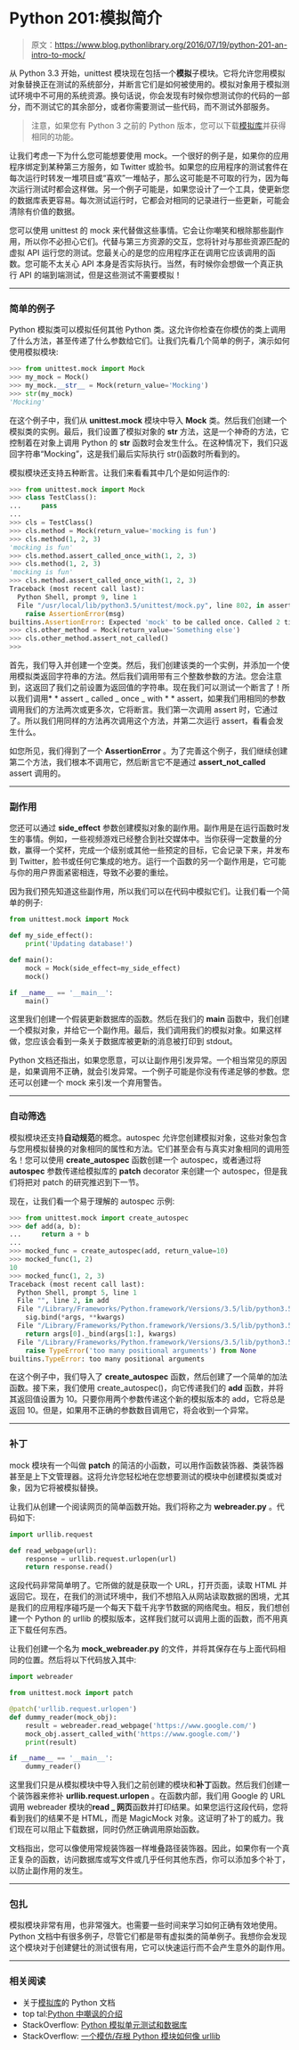 # Python 201:模拟简介

> 原文：<https://www.blog.pythonlibrary.org/2016/07/19/python-201-an-intro-to-mock/>

从 Python 3.3 开始，unittest 模块现在包括一个**模拟**子模块。它将允许您用模拟对象替换正在测试的系统部分，并断言它们是如何被使用的。模拟对象用于模拟测试环境中不可用的系统资源。换句话说，你会发现有时候你想测试你的代码的一部分，而不测试它的其余部分，或者你需要测试一些代码，而不测试外部服务。

> 注意，如果您有 Python 3 之前的 Python 版本，您可以下载[模拟库](https://pypi.python.org/pypi/mock)并获得相同的功能。

让我们考虑一下为什么您可能想要使用 mock。一个很好的例子是，如果你的应用程序绑定到某种第三方服务，如 Twitter 或脸书。如果您的应用程序的测试套件在每次运行时转发一堆项目或“喜欢”一堆帖子，那么这可能是不可取的行为，因为每次运行测试时都会这样做。另一个例子可能是，如果您设计了一个工具，使更新您的数据库表更容易。每次测试运行时，它都会对相同的记录进行一些更新，可能会清除有价值的数据。

您可以使用 unittest 的 mock 来代替做这些事情。它会让你嘲笑和根除那些副作用，所以你不必担心它们。代替与第三方资源的交互，您将针对与那些资源匹配的虚拟 API 运行您的测试。您最关心的是您的应用程序正在调用它应该调用的函数。您可能不太关心 API 本身是否实际执行。当然，有时候你会想做一个真正执行 API 的端到端测试，但是这些测试不需要模拟！

* * *

### 简单的例子

Python 模拟类可以模拟任何其他 Python 类。这允许你检查在你模仿的类上调用了什么方法，甚至传递了什么参数给它们。让我们先看几个简单的例子，演示如何使用模拟模块:

```py
>>> from unittest.mock import Mock
>>> my_mock = Mock()
>>> my_mock.__str__ = Mock(return_value='Mocking')
>>> str(my_mock)
'Mocking'

```

在这个例子中，我们从 **unittest.mock** 模块中导入 **Mock** 类。然后我们创建一个模拟类的实例。最后，我们设置了模拟对象的 **__str__** 方法，这是一个神奇的方法，它控制着在对象上调用 Python 的 **str** 函数时会发生什么。在这种情况下，我们只返回字符串“Mocking”，这是我们最后实际执行 str()函数时所看到的。

模拟模块还支持五种断言。让我们来看看其中几个是如何运作的:

```py
>>> from unittest.mock import Mock
>>> class TestClass():
...     pass
... 
>>> cls = TestClass()
>>> cls.method = Mock(return_value='mocking is fun')
>>> cls.method(1, 2, 3)
'mocking is fun'
>>> cls.method.assert_called_once_with(1, 2, 3)
>>> cls.method(1, 2, 3)
'mocking is fun'
>>> cls.method.assert_called_once_with(1, 2, 3)
Traceback (most recent call last):
  Python Shell, prompt 9, line 1
  File "/usr/local/lib/python3.5/unittest/mock.py", line 802, in assert_called_once_with
    raise AssertionError(msg)
builtins.AssertionError: Expected 'mock' to be called once. Called 2 times.
>>> cls.other_method = Mock(return_value='Something else')
>>> cls.other_method.assert_not_called()
>>>

```

首先，我们导入并创建一个空类。然后，我们创建该类的一个实例，并添加一个使用模拟类返回字符串的方法。然后我们调用带有三个整数参数的方法。您会注意到，这返回了我们之前设置为返回值的字符串。现在我们可以测试一个断言了！所以我们调用* * assert _ called _ once _ with * * assert，如果我们用相同的参数调用我们的方法两次或更多次，它将断言。我们第一次调用 assert 时，它通过了。所以我们用同样的方法再次调用这个方法，并第二次运行 assert，看看会发生什么。

如您所见，我们得到了一个 **AssertionError** 。为了完善这个例子，我们继续创建第二个方法，我们根本不调用它，然后断言它不是通过 **assert_not_called** assert 调用的。

* * *

### 副作用

您还可以通过 **side_effect** 参数创建模拟对象的副作用。副作用是在运行函数时发生的事情。例如，一些视频游戏已经整合到社交媒体中。当你获得一定数量的分数，赢得一个奖杯，完成一个级别或其他一些预定的目标，它会记录下来，并发布到 Twitter，脸书或任何它集成的地方。运行一个函数的另一个副作用是，它可能与你的用户界面紧密相连，导致不必要的重绘。

因为我们预先知道这些副作用，所以我们可以在代码中模拟它们。让我们看一个简单的例子:

```py
from unittest.mock import Mock

def my_side_effect():
    print('Updating database!')

def main():
    mock = Mock(side_effect=my_side_effect)
    mock()

if __name__ == '__main__':
    main()

```

这里我们创建一个假装更新数据库的函数。然后在我们的 **main** 函数中，我们创建一个模拟对象，并给它一个副作用。最后，我们调用我们的模拟对象。如果这样做，您应该会看到一条关于数据库被更新的消息被打印到 stdout。

Python 文档还指出，如果您愿意，可以让副作用引发异常。一个相当常见的原因是，如果调用不正确，就会引发异常。一个例子可能是你没有传递足够的参数。您还可以创建一个 mock 来引发一个弃用警告。

* * *

### 自动筛选

模拟模块还支持**自动规范**的概念。autospec 允许您创建模拟对象，这些对象包含与您用模拟替换的对象相同的属性和方法。它们甚至会有与真实对象相同的调用签名！您可以使用 **create_autospec** 函数创建一个 autospec，或者通过将 **autospec** 参数传递给模拟库的 **patch** decorator 来创建一个 autospec，但是我们将把对 patch 的研究推迟到下一节。

现在，让我们看一个易于理解的 autospec 示例:

```py
>>> from unittest.mock import create_autospec
>>> def add(a, b):
...     return a + b
... 
>>> mocked_func = create_autospec(add, return_value=10)
>>> mocked_func(1, 2)
10
>>> mocked_func(1, 2, 3)
Traceback (most recent call last):
  Python Shell, prompt 5, line 1
  File "", line 2, in add
  File "/Library/Frameworks/Python.framework/Versions/3.5/lib/python3.5/unittest/mock.py", line 181, in checksig
    sig.bind(*args, **kwargs)
  File "/Library/Frameworks/Python.framework/Versions/3.5/lib/python3.5/inspect.py", line 2921, in bind
    return args[0]._bind(args[1:], kwargs)
  File "/Library/Frameworks/Python.framework/Versions/3.5/lib/python3.5/inspect.py", line 2842, in _bind
    raise TypeError('too many positional arguments') from None
builtins.TypeError: too many positional arguments

```

在这个例子中，我们导入了 **create_autospec** 函数，然后创建了一个简单的加法函数。接下来，我们使用 create_autospec()，向它传递我们的 **add** 函数，并将其返回值设置为 10。只要你用两个参数传递这个新的模拟版本的 add，它将总是返回 10。但是，如果用不正确的参数数目调用它，将会收到一个异常。

* * *

### 补丁

mock 模块有一个叫做 **patch** 的简洁的小函数，可以用作函数装饰器、类装饰器甚至是上下文管理器。这将允许您轻松地在您想要测试的模块中创建模拟类或对象，因为它将被模拟替换。

让我们从创建一个阅读网页的简单函数开始。我们将称之为 **webreader.py** 。代码如下:

```py
import urllib.request

def read_webpage(url):
    response = urllib.request.urlopen(url)
    return response.read()

```

这段代码非常简单明了。它所做的就是获取一个 URL，打开页面，读取 HTML 并返回它。现在，在我们的测试环境中，我们不想陷入从网站读取数据的困境，尤其是我们的应用程序碰巧是一个每天下载千兆字节数据的网络爬虫。相反，我们想创建一个 Python 的 urllib 的模拟版本，这样我们就可以调用上面的函数，而不用真正下载任何东西。

让我们创建一个名为 **mock_webreader.py** 的文件，并将其保存在与上面代码相同的位置。然后将以下代码放入其中:

```py
import webreader

from unittest.mock import patch

@patch('urllib.request.urlopen')
def dummy_reader(mock_obj):
    result = webreader.read_webpage('https://www.google.com/')
    mock_obj.assert_called_with('https://www.google.com/')
    print(result)

if __name__ == '__main__':
    dummy_reader()

```

这里我们只是从模拟模块中导入我们之前创建的模块和**补丁**函数。然后我们创建一个装饰器来修补 **urllib.request.urlopen** 。在函数内部，我们用 Google 的 URL 调用 webreader 模块的**read _ 网页**函数并打印结果。如果您运行这段代码，您将看到我们的结果不是 HTML，而是 MagicMock 对象。这证明了补丁的威力。我们现在可以阻止下载数据，同时仍然正确调用原始函数。

文档指出，您可以像使用常规装饰器一样堆叠路径装饰器。因此，如果你有一个真正复杂的函数，访问数据库或写文件或几乎任何其他东西，你可以添加多个补丁，以防止副作用的发生。

* * *

### 包扎

模拟模块非常有用，也非常强大。也需要一些时间来学习如何正确有效地使用。Python 文档中有很多例子，尽管它们都是带有虚拟类的简单例子。我想你会发现这个模块对于创建健壮的测试很有用，它可以快速运行而不会产生意外的副作用。

* * *

### 相关阅读

*   关于[模拟库](https://docs.python.org/3/library/unittest.mock.html)的 Python 文档
*   top tal:[Python 中嘲讽的介绍](https://www.toptal.com/python/an-introduction-to-mocking-in-python)
*   StackOverflow: [Python 模拟单元测试和数据库](http://stackoverflow.com/questions/22963514/python-mock-unittest-and-database)
*   StackOverflow: [一个模仿/存根 Python 模块如何像 urllib](http://stackoverflow.com/questions/295438/how-can-one-mock-stub-python-module-like-urllib)